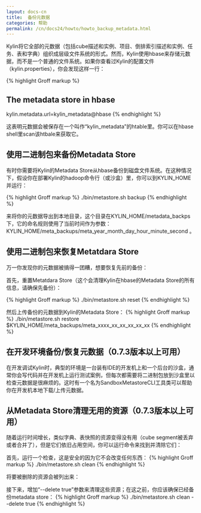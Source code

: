 ```yaml
---
layout: docs-cn
title:  备份元数据
categories: 帮助
permalink: /cn/docs24/howto/howto_backup_metadata.html
---
```


Kylin将它全部的元数据（包括cube描述和实例、项目、倒排索引描述和实例、任务、表和字典）组织成层级文件系统的形式。然而，Kylin使用hbase来存储元数据，而不是一个普通的文件系统。如果你查看过Kylin的配置文件（kylin.properties），你会发现这样一行：

{% highlight Groff markup %}
## The metadata store in hbase
kylin.metadata.url=kylin_metadata@hbase
{% endhighlight %}

这表明元数据会被保存在一个叫作“kylin_metadata”的htable里。你可以在hbase shell里scan该htbale来获取它。

## 使用二进制包来备份Metadata Store

有时你需要将Kylin的Metadata Store从hbase备份到磁盘文件系统。在这种情况下，假设你在部署Kylin的hadoop命令行（或沙盒）里，你可以到KYLIN_HOME并运行：

{% highlight Groff markup %}
./bin/metastore.sh backup
{% endhighlight %}

来将你的元数据导出到本地目录，这个目录在KYLIN_HOME/metadata_backps下，它的命名规则使用了当前时间作为参数：KYLIN_HOME/meta_backups/meta_year_month_day_hour_minute_second 。

## 使用二进制包来恢复Metatdara Store

万一你发现你的元数据被搞得一团糟，想要恢复先前的备份：

首先，重置Metatdara Store（这个会清理Kylin在hbase的Metadata Store的所有信息，请确保先备份）：

{% highlight Groff markup %}
./bin/metastore.sh reset
{% endhighlight %}

然后上传备份的元数据到Kylin的Metadata Store：
{% highlight Groff markup %}
./bin/metastore.sh restore $KYLIN_HOME/meta_backups/meta_xxxx_xx_xx_xx_xx_xx
{% endhighlight %}

## 在开发环境备份/恢复元数据（0.7.3版本以上可用）

在开发调试Kylin时，典型的环境是一台装有IDE的开发机上和一个后台的沙盒，通常你会写代码并在开发机上运行测试案例，但每次都需要将二进制包放到沙盒里以检查元数据是很麻烦的。这时有一个名为SandboxMetastoreCLI工具类可以帮助你在开发机本地下载/上传元数据。

## 从Metadata Store清理无用的资源（0.7.3版本以上可用）
随着运行时间增长，类似字典、表快照的资源变得没有用（cube segment被丢弃或者合并了），但是它们依旧占用空间，你可以运行命令来找到并清除它们：

首先，运行一个检查，这是安全的因为它不会改变任何东西：
{% highlight Groff markup %}
./bin/metastore.sh clean
{% endhighlight %}

将要被删除的资源会被列出来：

接下来，增加“--delete true”参数来清理这些资源；在这之前，你应该确保已经备份metadata store：
{% highlight Groff markup %}
./bin/metastore.sh clean --delete true
{% endhighlight %}
